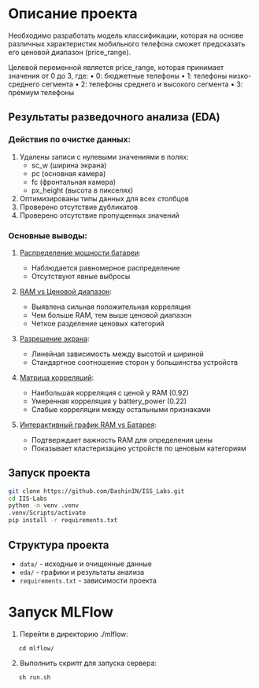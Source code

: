 # Описание проекта
Необходимо разработать модель классификации, которая на основе различных характеристик мобильного телефона сможет предсказать его ценовой диапазон (price_range).

Целевой переменной является price_range, которая принимает значения от 0 до 3, где:
• 0: бюджетные телефоны
• 1: телефоны низко-среднего сегмента
• 2: телефоны среднего и высокого сегмента
• 3: премиум телефоны

## Результаты разведочного анализа (EDA)

### Действия по очистке данных:
1. Удалены записи с нулевыми значениями в полях:
   - sc_w (ширина экрана)
   - pc (основная камера)
   - fc (фронтальная камера)
   - px_height (высота в пикселях)
2. Оптимизированы типы данных для всех столбцов
3. Проверено отсутствие дубликатов
4. Проверено отсутствие пропущенных значений

### Основные выводы:
1. [Распределение мощности батареи](./eda/battery_distribution.png):
   - Наблюдается равномерное распределение
   - Отсутствуют явные выбросы

2. [RAM vs Ценовой диапазон](./eda/ram_price_scatter.png):
   - Выявлена сильная положительная корреляция
   - Чем больше RAM, тем выше ценовой диапазон
   - Четкое разделение ценовых категорий

3. [Разрешение экрана](./eda/resolution.png):
   - Линейная зависимость между высотой и шириной
   - Стандартное соотношение сторон у большинства устройств

4. [Матрица корреляций](./eda/correlation_matrix.png):
   - Наибольшая корреляция с ценой у RAM (0.92)
   - Умеренная корреляция у battery_power (0.22)
   - Слабые корреляции между остальными признаками

5. [Интерактивный график RAM vs Батарея](./eda/interactive_plot.html):
   - Подтверждает важность RAM для определения цены
   - Показывает кластеризацию устройств по ценовым категориям


## Запуск проекта
```bash
git clone https://github.com/DashinIN/ISS_Labs.git
cd IIS-Labs
python -m venv .venv
.venv/Scripts/activate
pip install -r requirements.txt
```

## Структура проекта
- `data/` - исходные и очищенные данные
- `eda/` - графики и результаты анализа
- `requirements.txt` - зависимости проекта

# Запуск MLFlow
1. Перейти в директорию ./mlflow:
```
   cd mlflow/
```
2. Выполнить скрипт для запуска сервера:
```
   sh run.sh
```